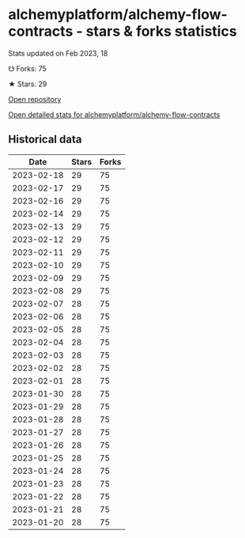# alchemyplatform/alchemy-flow-contracts - stars & forks statistics

Stats updated on Feb 2023, 18

☋ Forks: 75

★ Stars: 29

[Open repository](https://github.com/alchemyplatform/alchemy-flow-contracts)

[Open detailed stats for alchemyplatform/alchemy-flow-contracts](https://reviewgithub.com/rep/alchemyplatform/alchemy-flow-contracts)

## Historical data
| Date | Stars | Forks |
|------|-------|-------|
| 2023-02-18 | 29 | 75 | 
| 2023-02-17 | 29 | 75 | 
| 2023-02-16 | 29 | 75 | 
| 2023-02-14 | 29 | 75 | 
| 2023-02-13 | 29 | 75 | 
| 2023-02-12 | 29 | 75 | 
| 2023-02-11 | 29 | 75 | 
| 2023-02-10 | 29 | 75 | 
| 2023-02-09 | 29 | 75 | 
| 2023-02-08 | 29 | 75 | 
| 2023-02-07 | 28 | 75 | 
| 2023-02-06 | 28 | 75 | 
| 2023-02-05 | 28 | 75 | 
| 2023-02-04 | 28 | 75 | 
| 2023-02-03 | 28 | 75 | 
| 2023-02-02 | 28 | 75 | 
| 2023-02-01 | 28 | 75 | 
| 2023-01-30 | 28 | 75 | 
| 2023-01-29 | 28 | 75 | 
| 2023-01-28 | 28 | 75 | 
| 2023-01-27 | 28 | 75 | 
| 2023-01-26 | 28 | 75 | 
| 2023-01-25 | 28 | 75 | 
| 2023-01-24 | 28 | 75 | 
| 2023-01-23 | 28 | 75 | 
| 2023-01-22 | 28 | 75 | 
| 2023-01-21 | 28 | 75 | 
| 2023-01-20 | 28 | 75 | 

